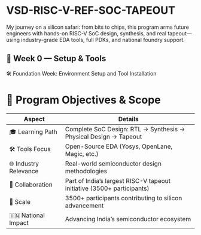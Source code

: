 # VSD-RISC-V-REF-SOC-TAPEOUT
My journey on a silicon safari: from bits to chips, this program arms future engineers with hands-on RISC-V SoC design, synthesis, and real tapeout—using industry-grade EDA tools, full PDKs, and national foundry support.
## 📅 Week 0 — Setup & Tools
🛠️ Foundation Week: Environment Setup and Tool Installation
# 📘 Program Objectives & Scope

| Aspect          | Details                                                                 |
|-----------------|-------------------------------------------------------------------------|
| 🎓 Learning Path | Complete SoC Design: RTL → Synthesis → Physical Design → Tapeout        |
| 🛠️ Tools Focus   | Open-Source EDA (Yosys, OpenLane, Magic, etc.)                         |
| 🌐 Industry Relevance | Real-world semiconductor design methodologies                         |
| 🤝 Collaboration | Part of India’s largest RISC-V tapeout initiative (3500+ participants) |
| 📏 Scale         | 3500+ participants contributing to silicon advancement                  |
| 🇮🇳 National Impact | Advancing India’s semiconductor ecosystem                               |

